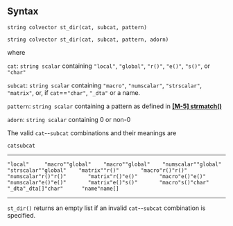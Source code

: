 ## Syntax

`string colvector st_dir(cat, subcat, pattern)`

`string colvector st_dir(cat, subcat, pattern, adorn)`

where

`cat`: `string scalar` containing `"local"`, `"global"`, `"r()"`,
`"e()"`, `"s()"`, or `"char"`

`subcat`: `string scalar` containing `"macro"`, `"numscalar"`,
`"strscalar"`, `"matrix"`, or, if `cat`==`"char"`, `"_dta"` or a name.

`pattern`: `string scalar` containing a pattern as defined in
**[<strong>[M-5] strmatch()</strong>](http://www.stata.com/help.cgi?mf_strmatch)**

`adorn`: `string scalar` containing 0 or non-0

The valid `cat`--`subcat` combinations and their meanings are

`catsubcat`

------------------------------------------------------------------------

`"local"     "macro""global"    "macro""global"    "numscalar""global"    "strscalar""global"    "matrix""r()"       "macro"r()"r()"       "numscalar"r()"r()"       "matrix"r()"e()"       "macro"e()"e()"       "numscalar"e()"e()"       "matrix"e()"s()"       "macro"s()"char"      "_dta"_dta[]"char"      "name"name[]`

------------------------------------------------------------------------

`st_dir()` returns an empty list if an invalid `cat`--`subcat`
combination is specified.
